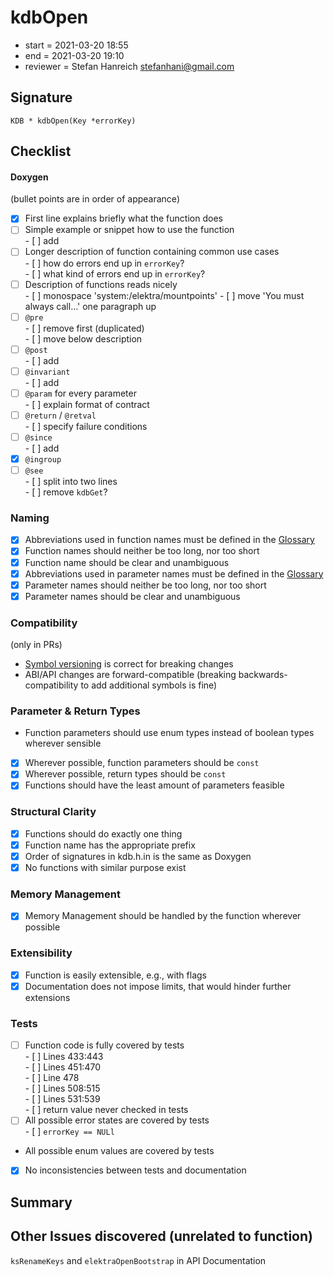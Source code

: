 # kdbOpen

- start = 2021-03-20 18:55
- end = 2021-03-20 19:10
- reviewer = Stefan Hanreich <stefanhani@gmail.com>

## Signature

`KDB * kdbOpen(Key *errorKey)`

## Checklist

#### Doxygen

(bullet points are in order of appearance)

- [x] First line explains briefly what the function does
- [ ] Simple example or snippet how to use the function  
      - [ ] add
- [ ] Longer description of function containing common use cases  
      - [ ] how do errors end up in `errorKey`?  
      - [ ] what kind of errors end up in `errorKey`?
- [ ] Description of functions reads nicely  
      - [ ] monospace 'system:/elektra/mountpoints'
      - [ ] move 'You must always call...' one paragraph up
- [ ] `@pre`  
      - [ ] remove first (duplicated)  
      - [ ] move below description
- [ ] `@post`  
      - [ ] add
- [ ] `@invariant`  
      - [ ] add
- [ ] `@param` for every parameter  
      - [ ] explain format of contract
- [ ] `@return` / `@retval`  
      - [ ] specify failure conditions
- [ ] `@since`  
      - [ ] add
- [x] `@ingroup`
- [ ] `@see`  
      - [ ] split into two lines  
      - [ ] remove `kdbGet`?

### Naming

- [x] Abbreviations used in function names must be defined in the
      [Glossary](/doc/help/elektra-glossary.md)
- [x] Function names should neither be too long, nor too short
- [x] Function name should be clear and unambiguous
- [x] Abbreviations used in parameter names must be defined in the
      [Glossary](/doc/help/elektra-glossary.md)
- [x] Parameter names should neither be too long, nor too short
- [x] Parameter names should be clear and unambiguous

### Compatibility

(only in PRs)

- [Symbol versioning](/doc/dev/symbol-versioning.md)
      is correct for breaking changes
- ABI/API changes are forward-compatible (breaking backwards-compatibility
      to add additional symbols is fine)

### Parameter & Return Types

- Function parameters should use enum types instead of boolean types
      wherever sensible
- [x] Wherever possible, function parameters should be `const`
- [x] Wherever possible, return types should be `const`
- [x] Functions should have the least amount of parameters feasible

### Structural Clarity

- [x] Functions should do exactly one thing
- [x] Function name has the appropriate prefix
- [x] Order of signatures in kdb.h.in is the same as Doxygen
- [x] No functions with similar purpose exist

### Memory Management

- [x] Memory Management should be handled by the function wherever possible

### Extensibility

- [x] Function is easily extensible, e.g., with flags
- [x] Documentation does not impose limits, that would hinder further extensions

### Tests

- [ ] Function code is fully covered by tests  
      - [ ] Lines 433:443  
      - [ ] Lines 451:470  
      - [ ] Line 478  
      - [ ] Lines 508:515  
      - [ ] Lines 531:539  
      - [ ] return value never checked in tests
- [ ] All possible error states are covered by tests  
      - [ ] `errorKey == NULl`
- All possible enum values are covered by tests
- [x] No inconsistencies between tests and documentation

## Summary

## Other Issues discovered (unrelated to function)
`ksRenameKeys` and `elektraOpenBootstrap` in API Documentation

